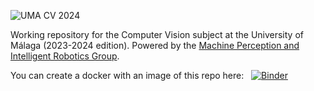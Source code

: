 ![UMA CV 2024](https://github.com/jotaraul/uma_cv_2024/blob/main/utils/logo_uma_cv_2024.png "UMA CV 2024 logo")

Working repository for the Computer Vision subject at the University of Málaga (2023-2024 edition). Powered by the [Machine Perception and Intelligent Robotics Group](http:mapir.isa.uma.es).

You can create a docker with an image of this repo here: &nbsp; [![Binder](https://mybinder.org/badge_logo.svg)](https://mybinder.org/v2/gh/jotaraul/uma_cv_2024/main)
